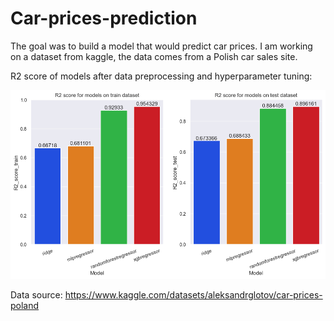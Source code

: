 # Car-prices-prediction

The goal was to build a model that would predict car prices. I am working on a dataset from kaggle, the data comes from a Polish car sales site.

R2 score of models after data preprocessing and hyperparameter tuning:

![image](images/r2_results.png)

Data source: <https://www.kaggle.com/datasets/aleksandrglotov/car-prices-poland>
